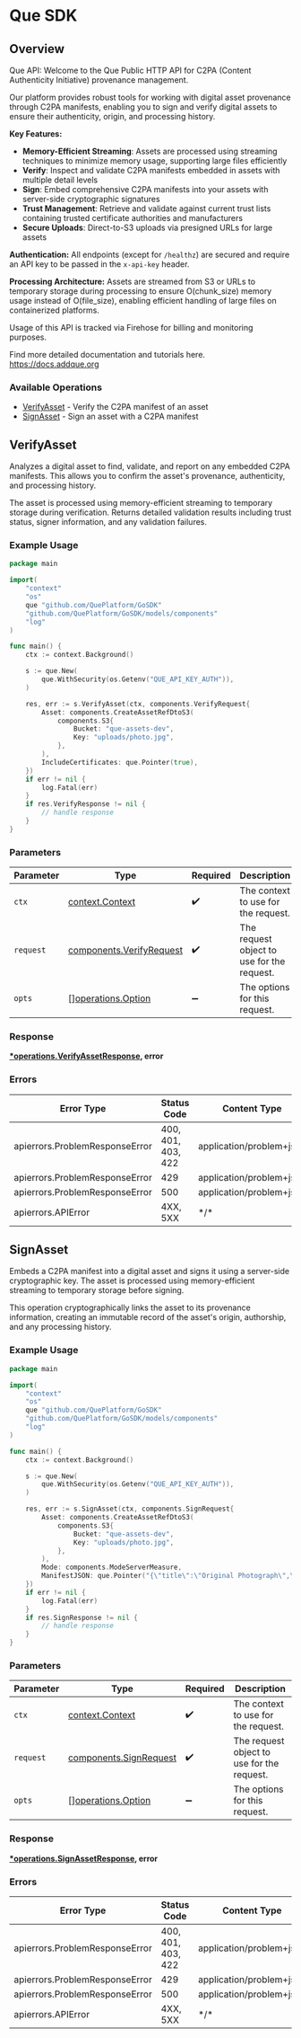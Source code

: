 # Que SDK

## Overview

Que API: Welcome to the Que Public HTTP API for C2PA (Content Authenticity Initiative) provenance management.

Our platform provides robust tools for working with digital asset provenance through C2PA manifests, enabling you to sign and verify digital assets to ensure their authenticity, origin, and processing history.

**Key Features:**
*   **Memory-Efficient Streaming**: Assets are processed using streaming techniques to minimize memory usage, supporting large files efficiently
*   **Verify**: Inspect and validate C2PA manifests embedded in assets with multiple detail levels
*   **Sign**: Embed comprehensive C2PA manifests into your assets with server-side cryptographic signatures
*   **Trust Management**: Retrieve and validate against current trust lists containing trusted certificate authorities and manufacturers
*   **Secure Uploads**: Direct-to-S3 uploads via presigned URLs for large assets

**Authentication:**
All endpoints (except for `/healthz`) are secured and require an API key to be passed in the `x-api-key` header.

**Processing Architecture:**
Assets are streamed from S3 or URLs to temporary storage during processing to ensure O(chunk_size) memory usage instead of O(file_size), enabling efficient handling of large files on containerized platforms.

Usage of this API is tracked via Firehose for billing and monitoring purposes.


Find more detailed documentation and tutorials here.
<https://docs.addque.org>

### Available Operations

* [VerifyAsset](#verifyasset) - Verify the C2PA manifest of an asset
* [SignAsset](#signasset) - Sign an asset with a C2PA manifest

## VerifyAsset

Analyzes a digital asset to find, validate, and report on any embedded C2PA manifests. This allows you to confirm the asset's provenance, authenticity, and processing history.

The asset is processed using memory-efficient streaming to temporary storage during verification. Returns detailed validation results including trust status, signer information, and any validation failures.


### Example Usage

<!-- UsageSnippet language="go" operationID="verifyAsset" method="post" path="/v1/verify" -->
```go
package main

import(
	"context"
	"os"
	que "github.com/QuePlatform/GoSDK"
	"github.com/QuePlatform/GoSDK/models/components"
	"log"
)

func main() {
    ctx := context.Background()

    s := que.New(
        que.WithSecurity(os.Getenv("QUE_API_KEY_AUTH")),
    )

    res, err := s.VerifyAsset(ctx, components.VerifyRequest{
        Asset: components.CreateAssetRefDtoS3(
            components.S3{
                Bucket: "que-assets-dev",
                Key: "uploads/photo.jpg",
            },
        ),
        IncludeCertificates: que.Pointer(true),
    })
    if err != nil {
        log.Fatal(err)
    }
    if res.VerifyResponse != nil {
        // handle response
    }
}
```

### Parameters

| Parameter                                                            | Type                                                                 | Required                                                             | Description                                                          |
| -------------------------------------------------------------------- | -------------------------------------------------------------------- | -------------------------------------------------------------------- | -------------------------------------------------------------------- |
| `ctx`                                                                | [context.Context](https://pkg.go.dev/context#Context)                | :heavy_check_mark:                                                   | The context to use for the request.                                  |
| `request`                                                            | [components.VerifyRequest](../../models/components/verifyrequest.md) | :heavy_check_mark:                                                   | The request object to use for the request.                           |
| `opts`                                                               | [][operations.Option](../../models/operations/option.md)             | :heavy_minus_sign:                                                   | The options for this request.                                        |

### Response

**[*operations.VerifyAssetResponse](../../models/operations/verifyassetresponse.md), error**

### Errors

| Error Type                     | Status Code                    | Content Type                   |
| ------------------------------ | ------------------------------ | ------------------------------ |
| apierrors.ProblemResponseError | 400, 401, 403, 422             | application/problem+json       |
| apierrors.ProblemResponseError | 429                            | application/problem+json       |
| apierrors.ProblemResponseError | 500                            | application/problem+json       |
| apierrors.APIError             | 4XX, 5XX                       | \*/\*                          |

## SignAsset

Embeds a C2PA manifest into a digital asset and signs it using a server-side cryptographic key. The asset is processed using memory-efficient streaming to temporary storage before signing.

This operation cryptographically links the asset to its provenance information, creating an immutable record of the asset's origin, authorship, and any processing history.


### Example Usage

<!-- UsageSnippet language="go" operationID="signAsset" method="post" path="/v1/sign" -->
```go
package main

import(
	"context"
	"os"
	que "github.com/QuePlatform/GoSDK"
	"github.com/QuePlatform/GoSDK/models/components"
	"log"
)

func main() {
    ctx := context.Background()

    s := que.New(
        que.WithSecurity(os.Getenv("QUE_API_KEY_AUTH")),
    )

    res, err := s.SignAsset(ctx, components.SignRequest{
        Asset: components.CreateAssetRefDtoS3(
            components.S3{
                Bucket: "que-assets-dev",
                Key: "uploads/photo.jpg",
            },
        ),
        Mode: components.ModeServerMeasure,
        ManifestJSON: que.Pointer("{\"title\":\"Original Photograph\",\"assertions\":[{\"label\":\"stds.schema-org.CreativeWork\",\"data\":{\"@context\":\"https://schema.org\",\"@type\":\"CreativeWork\",\"author\":[{\"@type\":\"Person\",\"name\":\"Jane Photographer\"}]}}]}"),
    })
    if err != nil {
        log.Fatal(err)
    }
    if res.SignResponse != nil {
        // handle response
    }
}
```

### Parameters

| Parameter                                                        | Type                                                             | Required                                                         | Description                                                      |
| ---------------------------------------------------------------- | ---------------------------------------------------------------- | ---------------------------------------------------------------- | ---------------------------------------------------------------- |
| `ctx`                                                            | [context.Context](https://pkg.go.dev/context#Context)            | :heavy_check_mark:                                               | The context to use for the request.                              |
| `request`                                                        | [components.SignRequest](../../models/components/signrequest.md) | :heavy_check_mark:                                               | The request object to use for the request.                       |
| `opts`                                                           | [][operations.Option](../../models/operations/option.md)         | :heavy_minus_sign:                                               | The options for this request.                                    |

### Response

**[*operations.SignAssetResponse](../../models/operations/signassetresponse.md), error**

### Errors

| Error Type                     | Status Code                    | Content Type                   |
| ------------------------------ | ------------------------------ | ------------------------------ |
| apierrors.ProblemResponseError | 400, 401, 403, 422             | application/problem+json       |
| apierrors.ProblemResponseError | 429                            | application/problem+json       |
| apierrors.ProblemResponseError | 500                            | application/problem+json       |
| apierrors.APIError             | 4XX, 5XX                       | \*/\*                          |